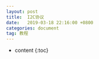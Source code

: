 ```yaml
---
layout: post
title:  I2C协议
date:   2019-03-18 22:16:00 +0800
categories: document
tag: 教程
---
```


* content
{:toc}
# 